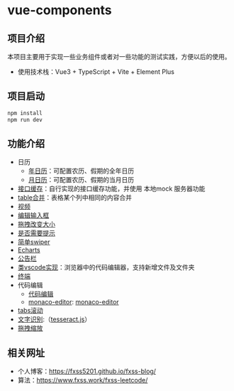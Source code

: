 # vue-components

## 项目介绍

本项目主要用于实现一些业务组件或者对一些功能的测试实践，方便以后的使用。

- 使用技术栈：Vue3 + TypeScript + Vite + Element Plus

## 项目启动

```bash
npm install
npm run dev
```

## 功能介绍

- 日历
  - [年日历](./date/calendar)：可配置农历、假期的全年日历
  - [月日历](./date/monthCalendar)：可配置农历、假期的当月日历
- [接口缓存](./httpCache)：自行实现的接口缓存功能，并使用 本地mock 服务器功能
- [table合并](./tableRowSpan)：表格某个列中相同的内容合并
- [视频](./videoView)
- [编辑输入框](./contenteditableView)
- [拖拽改变大小](./resizeCardView)
- [是否需要提示](./tooltip)
- [简单swiper](.simpleSwiper)
- [Echarts](./echartsView)
- [公告栏](./noticeBar)
- [类vscode实现](./fileView)：浏览器中的代码编辑器，支持新增文件及文件夹
- [终端](https://fxss-vue-components.netlify.app/terminalView)
- 代码编辑
  - [代码编辑](./codeEditor/codePage)
  - [monaco-editor](./codeEditor/monaco-editor-page): [monaco-editor](https://fxss5201.github.io/vue-components/#/codeEditor/monaco-editor-page)
- [tabs滚动](./tabsScrollView)
- [文字识别](./tesseractView):（[tesseract.js](https://github.com/naptha/tesseract.js)）
- [拖拽缩放](./zoomAndDragView)

## 相关网址

- 个人博客：<https://fxss5201.github.io/fxss-blog/>
- 算法：<https://www.fxss.work/fxss-leetcode/>
